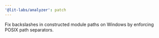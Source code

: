 ```yaml
---
'@lit-labs/analyzer': patch
---
```


Fix backslashes in constructed module paths on Windows by enforcing POSIX path separators.
